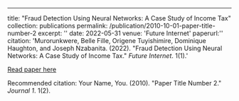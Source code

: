 ---
title: "Fraud Detection Using Neural Networks: A Case Study of Income Tax"
collection: publications
permalink: /publication/2010-10-01-paper-title-number-2
excerpt: ''
date: 2022-05-31
venue: 'Future Internet'
paperurl:''
citation: 'Murorunkwere, Belle Fille, Origene Tuyishimire, Dominique Haughton, and Joseph Nzabanita. (2022). &quot;Fraud Detection Using Neural Networks: A Case Study of Income Tax.&quot; <i>Future Internet</i>. 1(1).'



[Read paper here](https://www.mdpi.com/1999-5903/14/6/168)

Recommended citation: Your Name, You. (2010). "Paper Title Number 2." <i>Journal 1</i>. 1(2).


